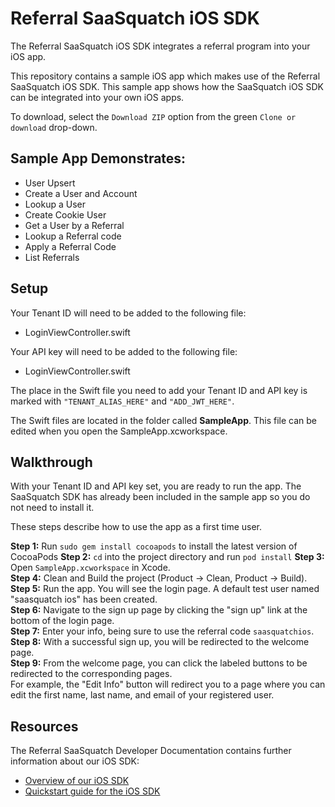 Referral SaaSquatch iOS SDK
==========================================
The Referral SaaSquatch iOS SDK integrates a referral program into your iOS app.

This repository contains a sample iOS app which makes use of the Referral SaaSquatch iOS SDK. This sample app shows how the SaaSquatch iOS SDK can be integrated into your own iOS apps.      

To download, select the `Download ZIP` option from the green `Clone or download` drop-down.


Sample App Demonstrates:
--------------------------
* User Upsert
* Create a User and Account
* Lookup a User
* Create Cookie User
* Get a User by a Referral
* Lookup a Referral code
* Apply a Referral Code
* List Referrals

Setup
-----
Your Tenant ID will need to be added to the following file:
* LoginViewController.swift

Your API key will need to be added to the following file:
* LoginViewController.swift

The place in the Swift file you need to add your Tenant ID and API key is marked with `"TENANT_ALIAS_HERE"` and `"ADD_JWT_HERE"`.  

The Swift files are located in the folder called **SampleApp**. This file can be edited when you open the SampleApp.xcworkspace.

Walkthrough
-----------
With your Tenant ID and API key set, you are ready to run the app. The SaaSquatch SDK has already been included in the sample app so you do not need to install it.


These steps describe how to use the app as a first time user.

**Step 1:** Run `sudo gem install cocoapods` to install the latest version of CocoaPods
**Step 2:** `cd` into the project directory and run `pod install`
**Step 3:** Open `SampleApp.xcworkspace` in Xcode.  
**Step 4:** Clean and Build the project (Product -> Clean, Product -> Build).   
**Step 5:** Run the app. You will see the login page. A default test user named "saasquatch ios" has been created.  
**Step 6:** Navigate to the sign up page by clicking the "sign up" link at the bottom of the login page.  
**Step 7:** Enter your info, being sure to use the referral code `saasquatchios`.  
**Step 8:** With a successful sign up, you will be redirected to the welcome page.  
**Step 9:** From the welcome page, you can click the labeled buttons to be redirected to the corresponding pages.   
For example, the "Edit Info" button will redirect you to a page where you can edit the first name, last name, and email of your registered user.         

Resources
---------

The Referral SaaSquatch Developer Documentation contains further information about our iOS SDK:

* [Overview of our iOS SDK](https://docs.referralsaasquatch.com/mobile/ios/)
* [Quickstart guide for the iOS SDK](https://docs.referralsaasquatch.com/mobile/ios/quickstart/)
